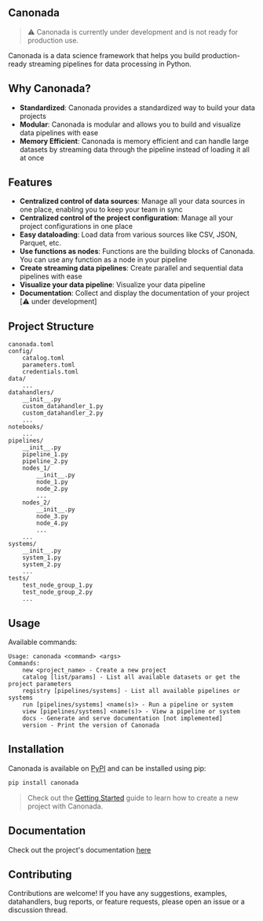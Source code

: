 ## Canonada
> ⚠️ Canonada is currently under development and is not ready for production use. 

Canonada is a data science framework that helps you build production-ready streaming pipelines for data processing in Python.

## Why Canonada?
- **Standardized**: Canonada provides a standardized way to build your data projects
- **Modular**: Canonada is modular and allows you to build and visualize data pipelines with ease
- **Memory Efficient**: Canonada is memory efficient and can handle large datasets by streaming data through the pipeline instead of loading it all at once

## Features
- **Centralized control of data sources**: Manage all your data sources in one place, enabling you to keep your team in sync
- **Centralized control of the project configuration**: Manage all your project configurations in one place
- **Easy dataloading**: Load data from various sources like CSV, JSON, Parquet, etc.
- **Use functions as nodes**: Functions are the building blocks of Canonada. You can use any function as a node in your pipeline
- **Create streaming data pipelines**: Create parallel and sequential data pipelines with ease
- **Visualize your data pipeline**: Visualize your data pipeline
- **Documentation**: Collect and display the documentation of your project [⚠️ under development]

## Project Structure
```
canonada.toml
config/
    catalog.toml
    parameters.toml
    credentials.toml
data/
    ...
datahandlers/
    __init__.py
    custom_datahandler_1.py
    custom_datahandler_2.py
    ...
notebooks/
    ...
pipelines/
    __init__.py
    pipeline_1.py
    pipeline_2.py
    nodes_1/
        __init__.py
        node_1.py
        node_2.py
        ...
    nodes_2/
        __init__.py
        node_3.py
        node_4.py
        ...
    ...
systems/
    __init__.py
    system_1.py
    system_2.py
    ...
tests/
    test_node_group_1.py
    test_node_group_2.py
    ...
```

## Usage
Available commands:
```
Usage: canonada <command> <args>
Commands:
    new <project_name> - Create a new project
    catalog [list/params] - List all available datasets or get the project parameters
    registry [pipelines/systems] - List all available pipelines or systems
    run [pipelines/systems] <name(s)> - Run a pipeline or system
    view [pipelines/systems] <name(s)> - View a pipeline or system
    docs - Generate and serve documentation [not implemented]
    version - Print the version of Canonada
```

## Installation
Canonada is available on [PyPI](https://pypi.org/project/canonada/) and can be installed using pip:
```bash
pip install canonada
```

> Check out the [Getting Started](https://github.com/RLado/Canonada/wiki/GettingStarted) guide to learn how to create a new project with Canonada.

## Documentation
Check out the project's documentation [here](https://github.com/RLado/Canonada/wiki)

## Contributing
Contributions are welcome! If you have any suggestions, examples, datahandlers, bug reports, or feature requests, please open an issue or a discussion thread.